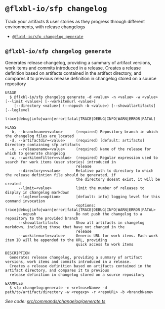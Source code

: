 `@flxbl-io/sfp changelog`
=========================

Track your artifacts & user stories as they progress through different environments, with release changelogs

* [`@flxbl-io/sfp changelog generate`](#flxbl-iosfp-changelog-generate)

## `@flxbl-io/sfp changelog generate`

Generates release changelog, providing a summary of artifact versions, work items and commits introduced in a release. Creates a release definition based on artifacts contained in the artifact directory, and compares it to previous release definition in changelog stored on a source repository

```
USAGE
  $ @flxbl-io/sfp changelog generate -d <value> -n <value> -w <value> [--limit <value>] [--workitemurl <value>]
    [--directory <value>] (--nopush -b <value>) [--showallartifacts] [--loglevel
    trace|debug|info|warn|error|fatal|TRACE|DEBUG|INFO|WARN|ERROR|FATAL]

FLAGS
  -b, --branchname=<value>      (required) Repository branch in which the changelog files are located
  -d, --artifactdir=<value>     (required) [default: artifacts] Directory containing sfp artifacts
  -n, --releasename=<value>     (required) Name of the release for which to generate changelog
  -w, --workitemfilter=<value>  (required) Regular expression used to search for work items (user stories) introduced in
                                release
      --directory=<value>       Relative path to directory to which the release defintion file should be generated, if
                                the directory doesnt exist, it will be created
      --limit=<value>           limit the number of releases to display in changelog markdown
      --loglevel=<option>       [default: info] logging level for this command invocation
                                <options: trace|debug|info|warn|error|fatal|TRACE|DEBUG|INFO|WARN|ERROR|FATAL>
      --nopush                  Do not push the changelog to a repository to the provided branch
      --showallartifacts        Show all artifacts in changelog markdown, including those that have not changed in the
                                release
      --workitemurl=<value>     Generic URL for work items. Each work item ID will be appended to the URL, providing
                                quick access to work items

DESCRIPTION
  Generates release changelog, providing a summary of artifact versions, work items and commits introduced in a release.
  Creates a release definition based on artifacts contained in the artifact directory, and compares it to previous
  release definition in changelog stored on a source repository

EXAMPLES
  $ sfp changelog:generate -n <releaseName> -d path/to/artifact/directory -w <regexp> -r <repoURL> -b <branchName>
```

_See code: [src/commands/changelog/generate.ts](https://github.com/flxbl-io/sfp/blob/v37.0.1/src/commands/changelog/generate.ts)_
